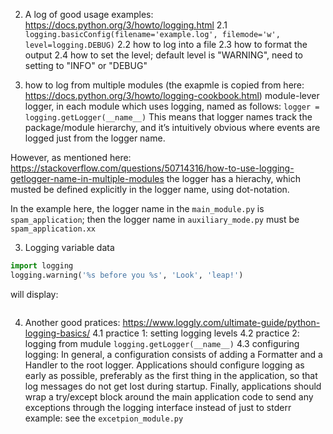 


2. A log of good usage examples: https://docs.python.org/3/howto/logging.html
2.1 `logging.basicConfig(filename='example.log', filemode='w', level=logging.DEBUG)`
2.2 how to log into a file
2.3 how to format the output
2.4 how to set the level; default level is "WARNING", need to setting to "INFO" or "DEBUG"

2. how to log from multiple modules (the exapmle is copied from here: https://docs.python.org/3/howto/logging-cookbook.html)
module-lever logger, in each module which uses logging, named as follows:
    ```logger = logging.getLogger(__name__)```
This means that logger names track the package/module hierarchy, and it’s intuitively obvious where events are logged just from the logger name.

However, as mentioned here: https://stackoverflow.com/questions/50714316/how-to-use-logging-getlogger-name-in-multiple-modules
the logger has a hierachy, which musted be defined explicitly in the logger name, using dot-notation.

In the example here, the logger name in the `main_module.py` is `spam_application`;
then the logger name in `auxiliary_mode.py` must be `spam_application.xx`

3. Logging variable data
```python
import logging
logging.warning('%s before you %s', 'Look', 'leap!')
```
will display:

```WARNING:root:Look before you leap!
```

4. Another good pratices: https://www.loggly.com/ultimate-guide/python-logging-basics/
4.1 practice 1: setting logging levels
4.2 practice 2: logging from mudule `logging.getLogger(__name__)`
4.3 configuring logging:  In general, a configuration consists of adding a Formatter and a Handler to the root logger.  Applications should configure logging as early as possible, preferably as the first thing in the application, so that log messages do not get lost during startup. Finally, applications should wrap a try/except block around the main application code to send any exceptions through the logging interface instead of just to stderr
example:  see the `excetpion_module.py`
